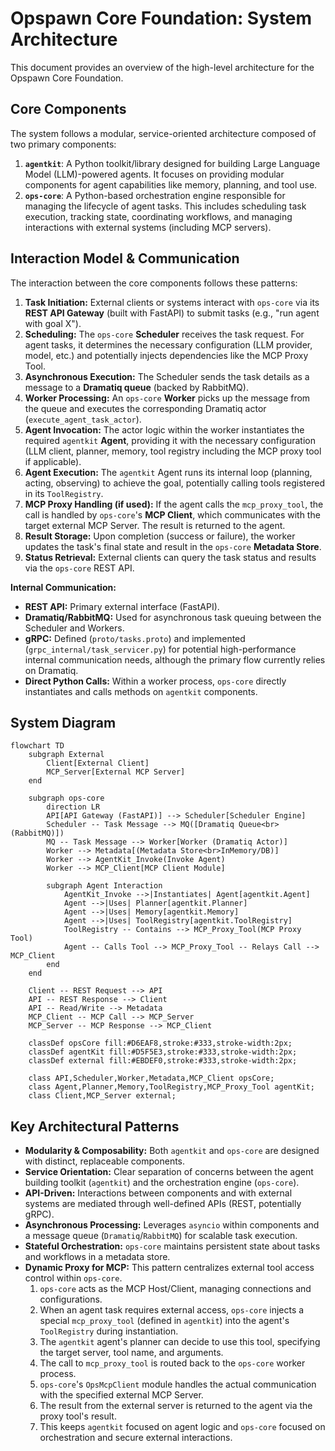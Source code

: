 # Opspawn Core Foundation: System Architecture

This document provides an overview of the high-level architecture for the Opspawn Core Foundation.

## Core Components

The system follows a modular, service-oriented architecture composed of two primary components:

1.  **`agentkit`**: A Python toolkit/library designed for building Large Language Model (LLM)-powered agents. It focuses on providing modular components for agent capabilities like memory, planning, and tool use.
2.  **`ops-core`**: A Python-based orchestration engine responsible for managing the lifecycle of agent tasks. This includes scheduling task execution, tracking state, coordinating workflows, and managing interactions with external systems (including MCP servers).

## Interaction Model & Communication

The interaction between the core components follows these patterns:

1.  **Task Initiation:** External clients or systems interact with `ops-core` via its **REST API Gateway** (built with FastAPI) to submit tasks (e.g., "run agent with goal X").
2.  **Scheduling:** The `ops-core` **Scheduler** receives the task request. For agent tasks, it determines the necessary configuration (LLM provider, model, etc.) and potentially injects dependencies like the MCP Proxy Tool.
3.  **Asynchronous Execution:** The Scheduler sends the task details as a message to a **Dramatiq queue** (backed by RabbitMQ).
4.  **Worker Processing:** An `ops-core` **Worker** picks up the message from the queue and executes the corresponding Dramatiq actor (`execute_agent_task_actor`).
5.  **Agent Invocation:** The actor logic within the worker instantiates the required `agentkit` **Agent**, providing it with the necessary configuration (LLM client, planner, memory, tool registry including the MCP proxy tool if applicable).
6.  **Agent Execution:** The `agentkit` Agent runs its internal loop (planning, acting, observing) to achieve the goal, potentially calling tools registered in its `ToolRegistry`.
7.  **MCP Proxy Handling (if used):** If the agent calls the `mcp_proxy_tool`, the call is handled by `ops-core`'s **MCP Client**, which communicates with the target external MCP Server. The result is returned to the agent.
8.  **Result Storage:** Upon completion (success or failure), the worker updates the task's final state and result in the `ops-core` **Metadata Store**.
9.  **Status Retrieval:** External clients can query the task status and results via the `ops-core` REST API.

**Internal Communication:**
-   **REST API:** Primary external interface (FastAPI).
-   **Dramatiq/RabbitMQ:** Used for asynchronous task queuing between the Scheduler and Workers.
-   **gRPC:** Defined (`proto/tasks.proto`) and implemented (`grpc_internal/task_servicer.py`) for potential high-performance internal communication needs, although the primary flow currently relies on Dramatiq.
-   **Direct Python Calls:** Within a worker process, `ops-core` directly instantiates and calls methods on `agentkit` components.

## System Diagram

```mermaid
flowchart TD
    subgraph External
        Client[External Client]
        MCP_Server[External MCP Server]
    end

    subgraph ops-core
        direction LR
        API[API Gateway (FastAPI)] --> Scheduler[Scheduler Engine]
        Scheduler -- Task Message --> MQ([Dramatiq Queue<br>(RabbitMQ)])
        MQ -- Task Message --> Worker[Worker (Dramatiq Actor)]
        Worker --> Metadata[(Metadata Store<br>InMemory/DB)]
        Worker --> AgentKit_Invoke(Invoke Agent)
        Worker --> MCP_Client[MCP Client Module]

        subgraph Agent Interaction
            AgentKit_Invoke -->|Instantiates| Agent[agentkit.Agent]
            Agent -->|Uses| Planner[agentkit.Planner]
            Agent -->|Uses| Memory[agentkit.Memory]
            Agent -->|Uses| ToolRegistry[agentkit.ToolRegistry]
            ToolRegistry -- Contains --> MCP_Proxy_Tool(MCP Proxy Tool)
            Agent -- Calls Tool --> MCP_Proxy_Tool -- Relays Call --> MCP_Client
        end
    end

    Client -- REST Request --> API
    API -- REST Response --> Client
    API -- Read/Write --> Metadata
    MCP_Client -- MCP Call --> MCP_Server
    MCP_Server -- MCP Response --> MCP_Client

    classDef opsCore fill:#D6EAF8,stroke:#333,stroke-width:2px;
    classDef agentKit fill:#D5F5E3,stroke:#333,stroke-width:2px;
    classDef external fill:#EBDEF0,stroke:#333,stroke-width:2px;

    class API,Scheduler,Worker,Metadata,MCP_Client opsCore;
    class Agent,Planner,Memory,ToolRegistry,MCP_Proxy_Tool agentKit;
    class Client,MCP_Server external;
```

## Key Architectural Patterns

-   **Modularity & Composability:** Both `agentkit` and `ops-core` are designed with distinct, replaceable components.
-   **Service Orientation:** Clear separation of concerns between the agent building toolkit (`agentkit`) and the orchestration engine (`ops-core`).
-   **API-Driven:** Interactions between components and with external systems are mediated through well-defined APIs (REST, potentially gRPC).
-   **Asynchronous Processing:** Leverages `asyncio` within components and a message queue (`Dramatiq`/`RabbitMQ`) for scalable task execution.
-   **Stateful Orchestration:** `ops-core` maintains persistent state about tasks and workflows in a metadata store.
-   **Dynamic Proxy for MCP:** This pattern centralizes external tool access control within `ops-core`.
    1.  `ops-core` acts as the MCP Host/Client, managing connections and configurations.
    2.  When an agent task requires external access, `ops-core` injects a special `mcp_proxy_tool` (defined in `agentkit`) into the agent's `ToolRegistry` during instantiation.
    3.  The `agentkit` agent's planner can decide to use this tool, specifying the target server, tool name, and arguments.
    4.  The call to `mcp_proxy_tool` is routed back to the `ops-core` worker process.
    5.  `ops-core`'s `OpsMcpClient` module handles the actual communication with the specified external MCP Server.
    6.  The result from the external server is returned to the agent via the proxy tool's result.
    7.  This keeps `agentkit` focused on agent logic and `ops-core` focused on orchestration and secure external interactions.
